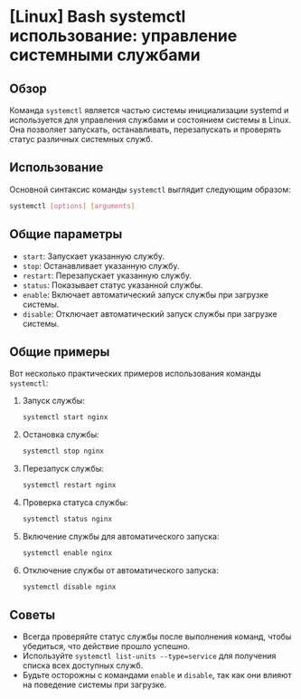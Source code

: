 # [Linux] Bash systemctl использование: управление системными службами

## Обзор
Команда `systemctl` является частью системы инициализации systemd и используется для управления службами и состоянием системы в Linux. Она позволяет запускать, останавливать, перезапускать и проверять статус различных системных служб.

## Использование
Основной синтаксис команды `systemctl` выглядит следующим образом:

```bash
systemctl [options] [arguments]
```

## Общие параметры
- `start`: Запускает указанную службу.
- `stop`: Останавливает указанную службу.
- `restart`: Перезапускает указанную службу.
- `status`: Показывает статус указанной службы.
- `enable`: Включает автоматический запуск службы при загрузке системы.
- `disable`: Отключает автоматический запуск службы при загрузке системы.

## Общие примеры
Вот несколько практических примеров использования команды `systemctl`:

1. Запуск службы:
   ```bash
   systemctl start nginx
   ```

2. Остановка службы:
   ```bash
   systemctl stop nginx
   ```

3. Перезапуск службы:
   ```bash
   systemctl restart nginx
   ```

4. Проверка статуса службы:
   ```bash
   systemctl status nginx
   ```

5. Включение службы для автоматического запуска:
   ```bash
   systemctl enable nginx
   ```

6. Отключение службы от автоматического запуска:
   ```bash
   systemctl disable nginx
   ```

## Советы
- Всегда проверяйте статус службы после выполнения команд, чтобы убедиться, что действие прошло успешно.
- Используйте `systemctl list-units --type=service` для получения списка всех доступных служб.
- Будьте осторожны с командами `enable` и `disable`, так как они влияют на поведение системы при загрузке.